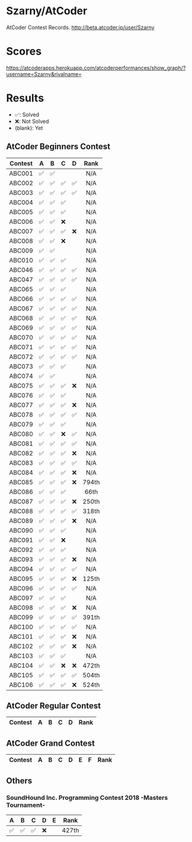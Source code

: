 # Szarny/AtCoder

AtCoder Contest Records.
http://beta.atcoder.jp/user/Szarny  

# Scores
https://atcoderapps.herokuapp.com/atcoderperformances/show_graph/?username=Szarny&rivalname=

# Results

- ✅:      Solved
- ❌:      Not Solved
- (blank): Yet

## AtCoder Beginners Contest

| Contest | A | B | C | D | Rank |
|:---------:|:----:|:----:|:----:|:----:|:----:|
|  ABC001  |✅|✅|||N/A|
|  ABC002  |✅|✅|✅|✅|N/A|
|  ABC003  |✅|✅|✅|✅|N/A|
|  ABC004  |✅|✅|✅||N/A|
|  ABC005  |✅|✅|✅||N/A|
|  ABC006  |✅|✅|❌||N/A|
|  ABC007  |✅|✅|✅|❌|N/A|
|  ABC008  |✅|✅|❌||N/A|
|  ABC009  |✅|✅|||N/A|A|
|  ABC010  |✅|✅|✅||N/A|
|  ABC046  |✅|✅|✅|✅|N/A|
|  ABC047  |✅|✅|✅|✅|N/A|
|  ABC065  |✅|✅|✅||N/A|
|  ABC066  |✅|✅|✅|✅|N/A|
|  ABC067  |✅|✅|✅|✅|N/A|
|  ABC068  |✅|✅|✅|✅|N/A|
|  ABC069  |✅|✅|✅|✅|N/A|
|  ABC070  |✅|✅|✅|✅|N/A|
|  ABC071  |✅|✅|✅|✅|N/A|
|  ABC072  |✅|✅|✅|✅|N/A|
|  ABC073  |✅|✅|✅||N/A|
|  ABC074  |✅|✅|||N/A|
|  ABC075  |✅|✅|✅|❌|N/A|
|  ABC076  |✅|✅|✅||N/A|
|  ABC077  |✅|✅|✅|❌|N/A|
|  ABC078  |✅|✅|✅|✅|N/A|
|  ABC079  |✅|✅|✅||N/A|
|  ABC080  |✅|✅|❌|✅|N/A|
|  ABC081  |✅|✅|✅|✅|N/A|
|  ABC082  |✅|✅|✅|❌|N/A|
|  ABC083  |✅|✅|✅|✅|N/A|
|  ABC084  |✅|✅|✅|❌|N/A|
|  ABC085  |✅|✅|✅|❌|794th|
|  ABC086  |✅|✅|✅||66th|
|  ABC087  |✅|✅|✅|❌|250th|
|  ABC088  |✅|✅|✅|✅|318th|
|  ABC089  |✅|✅|✅|❌|N/A|
|  ABC090  |✅|✅|✅||N/A|
|  ABC091  |✅|✅|❌||N/A|
|  ABC092  |✅|✅|✅||N/A|
|  ABC093  |✅|✅|✅|❌|N/A|
|  ABC094  |✅|✅|✅|✅|N/A|
|  ABC095  |✅|✅|✅|❌|125th|
|  ABC096  |✅|✅|✅|✅|N/A|
|  ABC097  |✅|✅|✅||N/A|
|  ABC098  |✅|✅|✅|❌|N/A|
|  ABC099  |✅|✅|✅|✅|391th|
|  ABC100  |✅|✅|✅|✅|N/A|
|  ABC101  |✅|✅|✅|❌|N/A|
|  ABC102  |✅|✅|✅|❌|N/A|
|  ABC103  |✅|✅|✅||N/A|
|  ABC104  |✅|✅|❌|❌|472th|
|  ABC105  |✅|✅|✅|✅|504th|
|  ABC106  |✅|✅|✅|❌|524th|

## AtCoder Regular Contest

| Contest | A | B | C | D | Rank |
|:---------:|:---:|:---:|:---:|:---:|:---:|

## AtCoder Grand Contest

| Contest | A | B | C | D | E | F | Rank |
|:---------:|:---:|:---:|:---:|:---:|:---:|:---:|:---:|

## Others

### SoundHound Inc. Programming Contest 2018 -Masters Tournament-

| A | B | C | D | E | Rank |
|:---:|:---:|:---:|:---:|:---:|:---:|
|✅|✅|✅|❌||427th|
